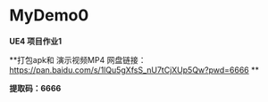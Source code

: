 # MyDemo0

**UE4 项目作业1**


**打包apk和 演示视频MP4 网盘链接： https://pan.baidu.com/s/1lQu5gXfsS_nU7tCjXUp5Qw?pwd=6666 **

**提取码：6666**
